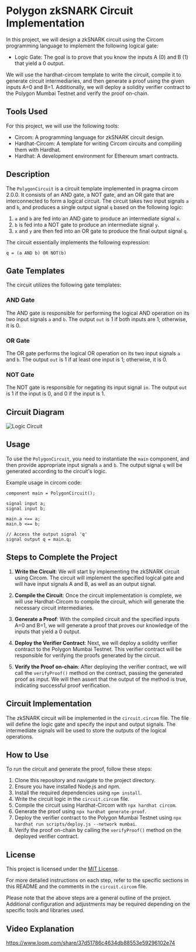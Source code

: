 
# Polygon zkSNARK Circuit Implementation
In this project, we will design a zkSNARK circuit using the Circom programming language to implement the following logical gate:

- Logic Gate: The goal is to prove that you know the inputs A (0) and B (1) that yield a 0 output.

We will use the hardhat-circom template to write the circuit, compile it to generate circuit intermediaries, and then generate a proof using the given inputs A=0 and B=1. Additionally, we will deploy a solidity verifier contract to the Polygon Mumbai Testnet and verify the proof on-chain.

## Tools Used

For this project, we will use the following tools:

- Circom: A programming language for zkSNARK circuit design.
- Hardhat-Circom: A template for writing Circom circuits and compiling them with Hardhat.
- Hardhat: A development environment for Ethereum smart contracts.

## Description

The `PolygonCircuit` is a circuit template implemented in pragma circom 2.0.0. It consists of an AND gate, a NOT gate, and an OR gate that are interconnected to form a logical circuit. The circuit takes two input signals `a` and `b`, and produces a single output signal `q` based on the following logic:

1. `a` and `b` are fed into an AND gate to produce an intermediate signal `x`.
2. `b` is fed into a NOT gate to produce an intermediate signal `y`.
3. `x` and `y` are then fed into an OR gate to produce the final output signal `q`.

The circuit essentially implements the following expression:

```
q = (a AND b) OR NOT(b)
```

## Gate Templates

The circuit utilizes the following gate templates:

### AND Gate

The AND gate is responsible for performing the logical AND operation on its two input signals `a` and `b`. The output `out` is 1 if both inputs are 1; otherwise, it is 0.

### OR Gate

The OR gate performs the logical OR operation on its two input signals `a` and `b`. The output `out` is 1 if at least one input is 1; otherwise, it is 0.

### NOT Gate

The NOT gate is responsible for negating its input signal `in`. The output `out` is 1 if the input is 0, and 0 if the input is 1.

## Circuit Diagram

![Logic Circuit](https://github.com/ashish-lakra/metacrafter-assignments/assets/105091911/154c4adc-a162-430c-b88c-0d38931e83fc)

## Usage

To use the `PolygonCircuit`, you need to instantiate the `main` component, and then provide appropriate input signals `a` and `b`. The output signal `q` will be generated according to the circuit's logic.

Example usage in circom code:

```circom
component main = PolygonCircuit();

signal input a;
signal input b;

main.a <== a;
main.b <== b;

// Access the output signal 'q'
signal output q = main.q;
```
## Steps to Complete the Project

1. **Write the Circuit**: We will start by implementing the zkSNARK circuit using Circom. The circuit will implement the specified logical gate and will have input signals A and B, as well as an output signal.

2. **Compile the Circuit**: Once the circuit implementation is complete, we will use Hardhat-Circom to compile the circuit, which will generate the necessary circuit intermediaries.

3. **Generate a Proof**: With the compiled circuit and the specified inputs A=0 and B=1, we will generate a proof that proves our knowledge of the inputs that yield a 0 output.

4. **Deploy the Verifier Contract**: Next, we will deploy a solidity verifier contract to the Polygon Mumbai Testnet. This verifier contract will be responsible for verifying the proofs generated by the circuit.

5. **Verify the Proof on-chain**: After deploying the verifier contract, we will call the `verifyProof()` method on the contract, passing the generated proof as input. We will then assert that the output of the method is true, indicating successful proof verification.

## Circuit Implementation

The zkSNARK circuit will be implemented in the `circuit.circom` file. The file will define the logic gate and specify the input and output signals. The intermediate signals will be used to store the outputs of the logical operations.

## How to Use

To run the circuit and generate the proof, follow these steps:

1. Clone this repository and navigate to the project directory.
2. Ensure you have installed Node.js and npm.
3. Install the required dependencies using `npm install`.
4. Write the circuit logic in the `circuit.circom` file.
5. Compile the circuit using Hardhat-Circom with `npx hardhat circom`.
6. Generate the proof using `npx hardhat generate-proof`.
7. Deploy the verifier contract to the Polygon Mumbai Testnet using `npx hardhat run scripts/deploy.js --network mumbai`.
8. Verify the proof on-chain by calling the `verifyProof()` method on the deployed verifier contract.

## License

This project is licensed under the [MIT License](LICENSE).

For more detailed instructions on each step, refer to the specific sections in this README and the comments in the `circuit.circom` file.

Please note that the above steps are a general outline of the project. Additional configuration and adjustments may be required depending on the specific tools and libraries used.

## Video Explanation

https://www.loom.com/share/37d51786c4634db88553e59296102e74
